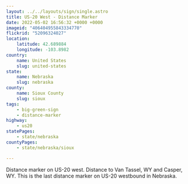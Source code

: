 ```yaml
---
layout: ../../layouts/sign/single.astro
title: US-20 West - Distance Marker
date: 2022-05-02 16:56:32 +0000 +0000
imageid: "406404955843334770"
flickrid: "52096324027"
location:
    latitude: 42.689884
    longitude: -103.8982
country:
    name: United States
    slug: united-states
state:
    name: Nebraska
    slug: nebraska
county:
    name: Sioux County
    slug: sioux
tags:
    - big-green-sign
    - distance-marker
highway:
    - us20
statePages:
    - state/nebraska
countyPages:
    - state/nebraska/sioux

---
```

Distance marker on US-20 west.  Distance to Van Tassel, WY and Casper, WY.  This is the last distance marker on US-20 westbound in Nebraska.